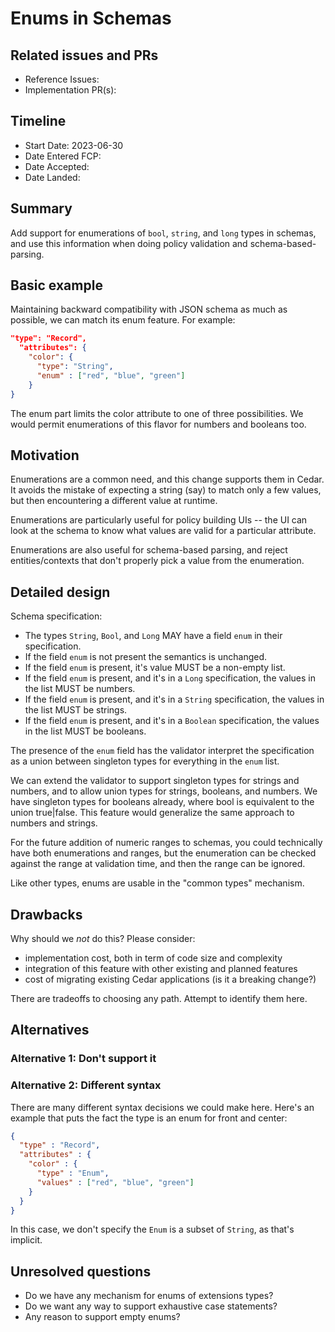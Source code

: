 # Enums in Schemas

## Related issues and PRs

- Reference Issues: 
- Implementation PR(s): 

## Timeline

- Start Date: 2023-06-30
- Date Entered FCP:
- Date Accepted:
- Date Landed:

## Summary

Add support for enumerations of `bool`, `string`, and `long` types in schemas, and use this information when doing policy validation and schema-based-parsing.

## Basic example

Maintaining backward compatibility with JSON schema as much as possible, we can match its enum feature. For example:

```json
"type": "Record",
  "attributes": {
    "color": {
      "type": "String",
      "enum" : ["red", "blue", "green"]
    }
}
```

The enum part limits the color attribute to one of three possibilities. We would permit enumerations of this flavor for numbers and booleans too.

## Motivation

Enumerations are a common need, and this change supports them in Cedar. It avoids the mistake of expecting a string (say) to match only a few values, but then encountering a different value at runtime.

Enumerations are particularly useful for policy building UIs -- the UI can look at the schema to know what values are valid for a particular attribute.

Enumerations are also useful for schema-based parsing, and reject entities/contexts that don't properly pick a value from the enumeration.


## Detailed design

Schema specification:
* The types `String`, `Bool`, and `Long` MAY have a field `enum` in their specification. 
* If the field `enum` is not present the semantics is unchanged.
* If the field `enum` is present, it's value MUST be a non-empty list. 
* If the field `enum` is present, and it's in a `Long` specification, the values in the list MUST be numbers.
* If the field `enum` is present, and it's in a `String` specification, the values in the list MUST be strings.
* If the field `enum` is present, and it's in a `Boolean` specification, the values in the list MUST be booleans.

The presence of the `enum` field has the validator interpret the specification as a union between singleton types for everything in the `enum` list.

We can extend the validator to support singleton types for strings and numbers, and to allow union types for strings, booleans, and numbers. We have singleton types for booleans already, where bool is equivalent to the union true|false. This feature would generalize the same approach to numbers and strings.

For the future addition of numeric ranges to schemas, you could technically have both enumerations and ranges, but the enumeration can be checked against the range at validation time, and then the range can be ignored.

Like other types, enums are usable in the "common types" mechanism.

## Drawbacks

Why should we *not* do this? Please consider:

- implementation cost, both in term of code size and complexity
- integration of this feature with other existing and planned features
- cost of migrating existing Cedar applications (is it a breaking change?)

There are tradeoffs to choosing any path. Attempt to identify them here.

## Alternatives

### Alternative 1: Don't support it


### Alternative 2: Different syntax

There are many different syntax decisions we could make here. Here's an example that puts the fact the type is an enum for front and center:
```json
{
  "type" : "Record",
  "attributes" : {
    "color" : {
      "type" : "Enum",
      "values" : ["red", "blue", "green"]
    }
  }
}
```
In this case, we don't specify the `Enum` is a subset of `String`, as that's implicit.

## Unresolved questions

* Do we have any mechanism for enums of extensions types?
* Do we want any way to support exhaustive case statements?
* Any reason to support empty enums?
